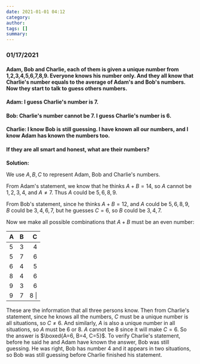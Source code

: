 ```yaml
---
date: 2021-01-01 04:12
category:
author:
tags: []
summary:
---
```


### 01/17/2021

#### Adam, Bob and Charlie, each of them is given a unique number from 1,2,3,4,5,6,7,8,9. Everyone knows his number only. And they all know that Charlie's number equals to the average of Adam's and Bob's numbers. Now they start to talk to guess others numbers.

#### Adam: I guess Charlie's number is 7.

#### Bob: Charlie's number cannot be 7. I guess Charlie's number is 6.

#### Charlie: I know Bob is still guessing. I have known all our numbers, and I know Adam has known the numbers too.

#### If they are all smart and honest, what are their numbers?

**Solution:**

We use $A, B, C$ to represent Adam, Bob and Charlie's numbers.

From Adam's statement, we know that he thinks $A + B = 14$, so $A$ cannot be $1, 2, 3, 4$, and $A \ne 7$. Thus $A$ could be $5, 6, 8, 9$.

From Bob's statement, since he thinks $A + B = 12$, and $A$ could be $5, 6, 8, 9$, $B$ could be $3, 4, 6, 7$, but he guesses $C=6$, so $B$ could be $3, 4, 7$.

Now we make all possible combinations that $A + B$ must be an even number:

| A | B   | C    |
| :-| :-: | -:   |
| 5 | 3   | 4    |
| 5 | 7   | 6    |
| 6 | 4   | 5    |
| 8 | 4   | 6    |
| 9 | 3   | 6    |
| 9 | 7   | 8 \| |

These are the information that all three persons know. Then from Charlie's statement, since he knows all the numbers, $C$ must be a unique number is all situations, so $C \ne 6$. And similarly, $A$ is also a unique number in all situations, so $A$ must be 6 or 8. $A$ cannot be 8 since it will make $C = 6$. So the answer is $\boxed{A=6, B=4, C=5}$. To verify Charlie's statement, before he said he and Adam have known the answer, Bob was still guessing. He was right, Bob has number 4 and it appears in two situations, so Bob was still guessing before Charlie finished his statement.

